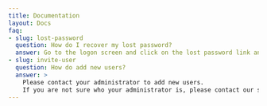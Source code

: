 ```yaml
---
title: Documentation
layout: Docs
faq:
- slug: lost-password
  question: How do I recover my lost password?
  answer: Go to the logon screen and click on the lost password link and you will receive an email explaining how to rest your password.
- slug: invite-user
  question: How do add new users?
  answer: >
    Please contact your administrator to add new users.
    If you are not sure who your administrator is, please contact our support.
---
```

